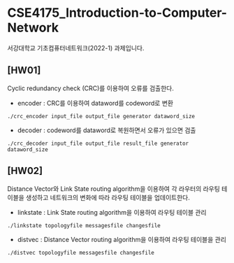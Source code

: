 # CSE4175_Introduction-to-Computer-Network
서강대학교 기초컴퓨터네트워크(2022-1) 과제입니다.

## [HW01]
Cyclic redundancy check (CRC)를 이용하여 오류를 검출한다.
- encoder : CRC를 이용하여 dataword를 codeword로 변환
```
./crc_encoder input_file output_file generator dataword_size
```
- decoder : codeword를 dataword로 복원하면서 오류가 있으면 검출
```
./crc_decoder input_file output_file result_file generator dataword_size
```

## [HW02]
Distance Vector와 Link State routing algorithm을 이용하여 각 라우터의 라우팅 테이블을 생성하고 네트워크의 변화에 따라 라우팅 테이블을 업데이트한다.
- linkstate : Link State routing algorithm을 이용하여 라우팅 테이블 관리
```
./linkstate topologyfile messagesfile changesfile
```
- distvec : Distance Vector routing algorithm을 이용하여 라우팅 테이블을 관리
```
./distvec topologyfile messagesfile changesfile
```
